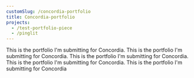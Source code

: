 ```yaml
---
customSlug: /concordia-portfolio
title: Concordia-portfolio
projects:
  - /test-portfolio-piece
  - /pinglit
---
```


This is the portfolio I'm submitting for Concordia. This is the portfolio I'm submitting for Concordia. This is the portfolio I'm submitting for Concordia. This is the portfolio I'm submitting for Concordia. This is the portfolio I'm submitting for Concordia
